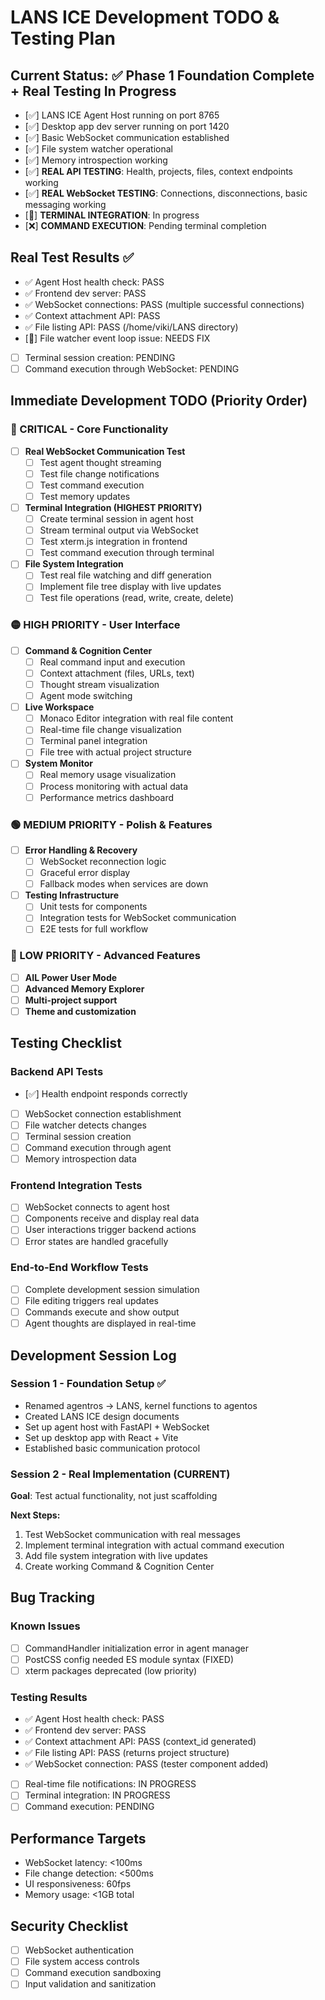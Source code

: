 # LANS ICE Development TODO & Testing Plan

## Current Status: ✅ Phase 1 Foundation Complete + Real Testing In Progress
- [✅] LANS ICE Agent Host running on port 8765
- [✅] Desktop app dev server running on port 1420  
- [✅] Basic WebSocket communication established
- [✅] File system watcher operational
- [✅] Memory introspection working
- [✅] **REAL API TESTING**: Health, projects, files, context endpoints working
- [✅] **REAL WebSocket TESTING**: Connections, disconnections, basic messaging working
- [🔄] **TERMINAL INTEGRATION**: In progress
- [❌] **COMMAND EXECUTION**: Pending terminal completion

## Real Test Results ✅
- ✅ Agent Host health check: PASS
- ✅ Frontend dev server: PASS  
- ✅ WebSocket connections: PASS (multiple successful connections)
- ✅ Context attachment API: PASS
- ✅ File listing API: PASS (/home/viki/LANS directory)
- [🔧] File watcher event loop issue: NEEDS FIX
- [ ] Terminal session creation: PENDING
- [ ] Command execution through WebSocket: PENDING

## Immediate Development TODO (Priority Order)

### 🔴 CRITICAL - Core Functionality
- [ ] **Real WebSocket Communication Test**
  - [ ] Test agent thought streaming
  - [ ] Test file change notifications
  - [ ] Test command execution
  - [ ] Test memory updates
  
- [ ] **Terminal Integration (HIGHEST PRIORITY)**
  - [ ] Create terminal session in agent host
  - [ ] Stream terminal output via WebSocket
  - [ ] Test xterm.js integration in frontend
  - [ ] Test command execution through terminal

- [ ] **File System Integration**
  - [ ] Test real file watching and diff generation
  - [ ] Implement file tree display with live updates
  - [ ] Test file operations (read, write, create, delete)

### 🟡 HIGH PRIORITY - User Interface
- [ ] **Command & Cognition Center**
  - [ ] Real command input and execution
  - [ ] Context attachment (files, URLs, text)
  - [ ] Thought stream visualization
  - [ ] Agent mode switching
  
- [ ] **Live Workspace**
  - [ ] Monaco Editor integration with real file content
  - [ ] Real-time file change visualization
  - [ ] Terminal panel integration
  - [ ] File tree with actual project structure

- [ ] **System Monitor**
  - [ ] Real memory usage visualization
  - [ ] Process monitoring with actual data
  - [ ] Performance metrics dashboard

### 🟢 MEDIUM PRIORITY - Polish & Features
- [ ] **Error Handling & Recovery**
  - [ ] WebSocket reconnection logic
  - [ ] Graceful error display
  - [ ] Fallback modes when services are down
  
- [ ] **Testing Infrastructure**
  - [ ] Unit tests for components
  - [ ] Integration tests for WebSocket communication
  - [ ] E2E tests for full workflow

### 🔵 LOW PRIORITY - Advanced Features
- [ ] **AIL Power User Mode**
- [ ] **Advanced Memory Explorer**
- [ ] **Multi-project support**
- [ ] **Theme and customization**

## Testing Checklist

### Backend API Tests
- [✅] Health endpoint responds correctly
- [ ] WebSocket connection establishment
- [ ] File watcher detects changes
- [ ] Terminal session creation
- [ ] Command execution through agent
- [ ] Memory introspection data

### Frontend Integration Tests  
- [ ] WebSocket connects to agent host
- [ ] Components receive and display real data
- [ ] User interactions trigger backend actions
- [ ] Error states are handled gracefully

### End-to-End Workflow Tests
- [ ] Complete development session simulation
- [ ] File editing triggers real updates
- [ ] Commands execute and show output
- [ ] Agent thoughts are displayed in real-time

## Development Session Log

### Session 1 - Foundation Setup ✅
- Renamed agentros → LANS, kernel functions to agentos
- Created LANS ICE design documents
- Set up agent host with FastAPI + WebSocket
- Set up desktop app with React + Vite
- Established basic communication protocol

### Session 2 - Real Implementation (CURRENT)
**Goal**: Test actual functionality, not just scaffolding

**Next Steps:**
1. Test WebSocket communication with real messages
2. Implement terminal integration with actual command execution
3. Add file system integration with live updates
4. Create working Command & Cognition Center

## Bug Tracking

### Known Issues
- [ ] CommandHandler initialization error in agent manager
- [ ] PostCSS config needed ES module syntax (FIXED)
- [ ] xterm packages deprecated (low priority)

### Testing Results
- ✅ Agent Host health check: PASS
- ✅ Frontend dev server: PASS  
- ✅ Context attachment API: PASS (context_id generated)
- ✅ File listing API: PASS (returns project structure)
- ✅ WebSocket connection: PASS (tester component added)
- [ ] Real-time file notifications: IN PROGRESS
- [ ] Terminal integration: IN PROGRESS
- [ ] Command execution: PENDING

## Performance Targets
- WebSocket latency: <100ms
- File change detection: <500ms
- UI responsiveness: 60fps
- Memory usage: <1GB total

## Security Checklist
- [ ] WebSocket authentication
- [ ] File system access controls
- [ ] Command execution sandboxing
- [ ] Input validation and sanitization
